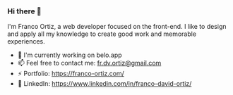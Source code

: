 ### Hi there 👋

I'm Franco Ortiz, a web developer focused on the front-end.
I like to design and apply all my knowledge to create good work and memorable experiences.

- 🌱 I'm currently working on belo.app
- 📫 Feel free to contact me: fr.dv.ortiz@gmail.com
- ⚡ Portfolio: https://franco-ortiz.com/
- 💬 LinkedIn: https://www.linkedin.com/in/franco-david-ortiz/

